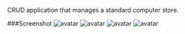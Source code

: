 CRUD application that manages a standard computer store.

###Screenshot
![avatar](http://i.imgur.com/2L2jrPa.png)
![avatar](http://i.imgur.com/uIeVqfV.png)
![avatar](http://i.imgur.com/87S7PL0.png)
![avatar](http://i.imgur.com/llgQcjk.png)


